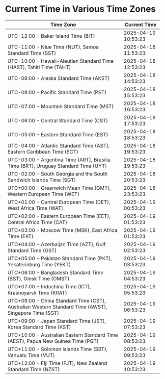 # Current Time in Various Time Zones

| Time Zone | Current Time |
|-----------|--------------|
| UTC-12:00 - Baker Island Time (BIT) | 2025-04-19 10:53:23 |
| UTC-11:00 - Niue Time (NUT), Samoa Standard Time (SST) | 2025-04-18 11:53:23 |
| UTC-10:00 - Hawaii-Aleutian Standard Time (HAST), Tahiti Time (TAHT) | 2025-04-18 12:53:23 |
| UTC-09:00 - Alaska Standard Time (AKST) | 2025-04-18 14:53:23 |
| UTC-08:00 - Pacific Standard Time (PST) | 2025-04-18 15:53:23 |
| UTC-07:00 - Mountain Standard Time (MST) | 2025-04-18 16:53:23 |
| UTC-06:00 - Central Standard Time (CST) | 2025-04-18 17:53:23 |
| UTC-05:00 - Eastern Standard Time (EST) | 2025-04-18 18:53:23 |
| UTC-04:00 - Atlantic Standard Time (AST), Eastern Caribbean Time (ECT) | 2025-04-18 19:53:23 |
| UTC-03:00 - Argentina Time (ART), Brasília Time (BRT), Uruguay Standard Time (UYT) | 2025-04-18 19:53:23 |
| UTC-02:00 - South Georgia and the South Sandwich Islands Time (SGT) | 2025-04-18 20:53:23 |
| UTC±00:00 - Greenwich Mean Time (GMT), Western European Time (WET) | 2025-04-18 23:53:23 |
| UTC+01:00 - Central European Time (CET), West Africa Time (WAT) | 2025-04-19 00:53:23 |
| UTC+02:00 - Eastern European Time (EET), Central Africa Time (CAT) | 2025-04-19 01:53:23 |
| UTC+03:00 - Moscow Time (MSK), East Africa Time (EAT) | 2025-04-19 01:53:23 |
| UTC+04:00 - Azerbaijan Time (AZT), Gulf Standard Time (GST) | 2025-04-19 02:53:23 |
| UTC+05:00 - Pakistan Standard Time (PKT), Yekaterinburg Time (YEKT) | 2025-04-19 03:53:23 |
| UTC+06:00 - Bangladesh Standard Time (BST), Omsk Time (OMST) | 2025-04-19 04:53:23 |
| UTC+07:00 - Indochina Time (ICT), Krasnoyarsk Time (KRAT) | 2025-04-19 05:53:23 |
| UTC+08:00 - China Standard Time (CST), Australian Western Standard Time (AWST), Singapore Time (SGT) | 2025-04-19 06:53:23 |
| UTC+09:00 - Japan Standard Time (JST), Korea Standard Time (KST) | 2025-04-19 07:53:23 |
| UTC+10:00 - Australian Eastern Standard Time (AEST), Papua New Guinea Time (PGT) | 2025-04-19 08:53:23 |
| UTC+11:00 - Solomon Islands Time (SBT), Vanuatu Time (VUT) | 2025-04-19 09:53:23 |
| UTC+12:00 - Fiji Time (FJT), New Zealand Standard Time (NZST) | 2025-04-19 10:53:23 |
